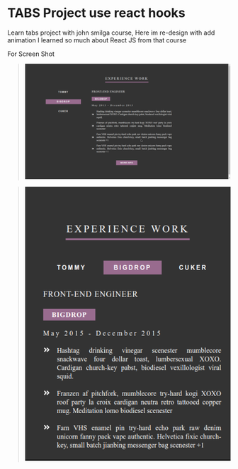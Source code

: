 # TABS Project use react hooks

Learn tabs project with john smilga course,
Here im re-design with add animation I learned so much about React JS from that course

For Screen Shot 

> ![This is a alt text.](/Images/wiwa-ss.png "This is a sample image.")

> ![This is a alt text.](/Images/wiwa-ss2.png "This is a sample image.")
